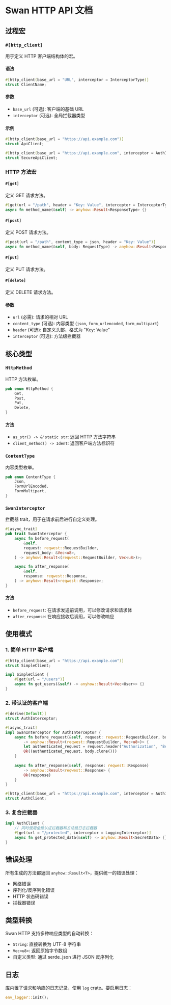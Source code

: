 # Swan HTTP API 文档

## 过程宏

### `#[http_client]`

用于定义 HTTP 客户端结构体的宏。

#### 语法

```rust
#[http_client(base_url = "URL", interceptor = InterceptorType)]
struct ClientName;
```

#### 参数

- `base_url` (可选): 客户端的基础 URL
- `interceptor` (可选): 全局拦截器类型

#### 示例

```rust
#[http_client(base_url = "https://api.example.com")]
struct ApiClient;

#[http_client(base_url = "https://api.example.com", interceptor = AuthInterceptor)]
struct SecureApiClient;
```

### HTTP 方法宏

#### `#[get]`

定义 GET 请求方法。

```rust
#[get(url = "/path", header = "Key: Value", interceptor = InterceptorType)]
async fn method_name(&self) -> anyhow::Result<ResponseType> {}
```

#### `#[post]`

定义 POST 请求方法。

```rust
#[post(url = "/path", content_type = json, header = "Key: Value")]
async fn method_name(&self, body: RequestType) -> anyhow::Result<ResponseType> {}
```

#### `#[put]`

定义 PUT 请求方法。

#### `#[delete]`

定义 DELETE 请求方法。

#### 参数

- `url` (必需): 请求的相对 URL
- `content_type` (可选): 内容类型 (`json`, `form_urlencoded`, `form_multipart`)
- `header` (可选): 自定义头部，格式为 "Key: Value"
- `interceptor` (可选): 方法级拦截器

## 核心类型

### `HttpMethod`

HTTP 方法枚举。

```rust
pub enum HttpMethod {
    Get,
    Post,
    Put,
    Delete,
}
```

#### 方法

- `as_str() -> &'static str`: 返回 HTTP 方法字符串
- `client_method() -> Ident`: 返回客户端方法标识符

### `ContentType`

内容类型枚举。

```rust
pub enum ContentType {
    Json,
    FormUrlEncoded,
    FormMultipart,
}
```

### `SwanInterceptor`

拦截器 trait，用于在请求前后进行自定义处理。

```rust
#[async_trait]
pub trait SwanInterceptor {
    async fn before_request(
        &self,
        request: reqwest::RequestBuilder,
        request_body: &Vec<u8>,
    ) -> anyhow::Result<(reqwest::RequestBuilder, Vec<u8>)>;

    async fn after_response(
        &self,
        response: reqwest::Response,
    ) -> anyhow::Result<reqwest::Response>;
}
```

#### 方法

- `before_request`: 在请求发送前调用，可以修改请求和请求体
- `after_response`: 在响应接收后调用，可以修改响应

## 使用模式

### 1. 简单 HTTP 客户端

```rust
#[http_client(base_url = "https://api.example.com")]
struct SimpleClient;

impl SimpleClient {
    #[get(url = "/users")]
    async fn get_users(&self) -> anyhow::Result<Vec<User>> {}
}
```

### 2. 带认证的客户端

```rust
#[derive(Default)]
struct AuthInterceptor;

#[async_trait]
impl SwanInterceptor for AuthInterceptor {
    async fn before_request(&self, request: reqwest::RequestBuilder, body: &Vec<u8>) 
        -> anyhow::Result<(reqwest::RequestBuilder, Vec<u8>)> {
        let authenticated_request = request.header("Authorization", "Bearer token");
        Ok((authenticated_request, body.clone()))
    }
    
    async fn after_response(&self, response: reqwest::Response) 
        -> anyhow::Result<reqwest::Response> {
        Ok(response)
    }
}

#[http_client(base_url = "https://api.example.com", interceptor = AuthInterceptor)]
struct AuthClient;
```

### 3. 复合拦截器

```rust
impl AuthClient {
    // 同时使用全局认证拦截器和方法级日志拦截器
    #[get(url = "/protected", interceptor = LoggingInterceptor)]
    async fn get_protected_data(&self) -> anyhow::Result<SecretData> {}
}
```

## 错误处理

所有生成的方法都返回 `anyhow::Result<T>`，提供统一的错误处理：

- 网络错误
- 序列化/反序列化错误
- HTTP 状态码错误
- 拦截器错误

## 类型转换

Swan HTTP 支持多种响应类型的自动转换：

- `String`: 直接转换为 UTF-8 字符串
- `Vec<u8>`: 返回原始字节数组
- 自定义类型: 通过 serde_json 进行 JSON 反序列化

## 日志

库内置了请求和响应的日志记录，使用 `log` crate。要启用日志：

```rust
env_logger::init();
```